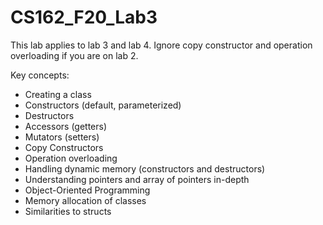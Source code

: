 # CS162_F20_Lab3

This lab applies to lab 3 and lab 4. Ignore copy constructor and operation overloading if you are on lab 2.

Key concepts:
- Creating a class
- Constructors (default, parameterized)
- Destructors
- Accessors (getters)
- Mutators (setters)
- Copy Constructors
- Operation overloading
- Handling dynamic memory (constructors and destructors)
- Understanding pointers and array of pointers in-depth
- Object-Oriented Programming
- Memory allocation of classes
- Similarities to structs
